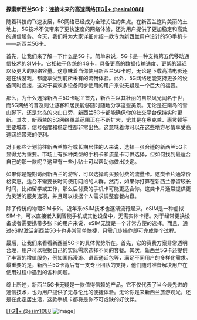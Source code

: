 **探索新西兰5G卡：连接未来的高速网络[[TG💪+ @esim1088](https://t.me/s/esim1088)]**

随着科技的飞速发展，5G网络已经成为全球关注的焦点。在新西兰这片美丽的土地上，5G技术不仅带来了更快速度的网络体验，还为用户提供了更加稳定和高效的通信服务。今天，我们将为大家详细介绍一款专为新西兰用户设计的5G手机卡——新西兰5G卡。

首先，让我们来了解一下什么是5G卡。简单来说，5G卡是一种支持第五代移动通信技术的SIM卡。它相较于传统的4G卡，具备更高的数据传输速度、更低的延迟以及更大的网络容量。这意味着当你使用新西兰5G卡时，无论是下载高清电影还是在线游戏，都能享受到前所未有的流畅体验。此外，5G网络还能支持更多的设备同时连接，这对于喜欢多设备同步使用的用户来说无疑是一个巨大的福音。

那么，为什么选择新西兰5G卡呢？首先，新西兰以其壮丽的自然风光闻名于世，而5G网络的普及则让游客和居民能够随时随地分享这些美景。无论是在南岛的雪山脚下，还是北岛的火山口旁，新西兰5G卡都能确保你的社交平台保持实时更新。其次，新西兰的5G网络覆盖范围正在不断扩大，尤其是在奥克兰、惠灵顿等主要城市，信号强度和稳定性都非常出色。这意味着你可以在这些地方尽情享受高速网络带来的便利。

对于那些计划前往新西兰旅行或长期居住的人来说，选择一张合适的新西兰5G卡显得尤为重要。市场上有多种类型的手机卡和流量卡可供选择，但如何找到最适合自己的那一款呢？这里有一些小贴士可以帮助你做出决定。

如果你是短期访问新西兰的游客，可以选择购买预付费的流量卡。这类卡片通常价格实惠，适合不需要长时间使用网络的人群。然而，如果你打算在新西兰停留较长时间，比如留学或工作，那么后付费的手机卡可能更适合你。这类卡片通常提供更为灵活的服务选项，并且可以根据个人需求调整套餐内容。

除了传统的物理SIM卡外，近年来eSIM技术也逐渐流行起来。eSIM是一种虚拟SIM卡，可以直接嵌入到智能手机或其他设备中，无需实体卡槽。对于经常更换设备或者需要携带多张卡的用户来说，eSIM无疑是一个非常方便的选择。而且，通过eSIM激活新西兰5G卡也非常简单快捷，只需几步操作即可完成整个过程。

最后，让我们来看看新西兰5G卡的具体优势所在。首先，它的资费方案非常透明合理，用户可以根据自己的实际需求选择不同的套餐。其次，新西兰5G卡还提供了丰富的增值服务，例如国际漫游、语音通话包等，满足不同用户的多样化需求。最重要的是，新西兰5G卡背后有一支专业团队的支持，他们随时准备解决用户在使用过程中遇到的各种问题。

综上所述，新西兰5G卡无疑是一款值得信赖的产品。它不仅代表了当今最先进的通信技术，也为用户提供了无与伦比的便捷体验。无论你是来新西兰旅游观光，还是在此定居生活，这款手机卡都将是你不可或缺的好伙伴。

[[TG💪+ @esim1088](https://t.me/s/esim1088) ![Image](https://i.postimg.cc/4NQfJmqS/Snipaste-2025-05-13-00-14-12.png)]